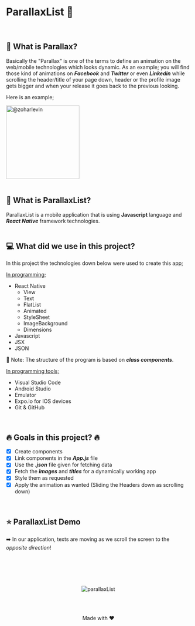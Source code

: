 # ParallaxList :iphone:

<br>

## :rocket: What is Parallax?

Basically the "Parallax" is one of the terms to define an animation on the web/mobile technologies which looks dynamic. As an example; you will find those kind of animations on **_Facebook_** and **_Twitter_** or even **_Linkedin_** while scrolling the header/title of your page down, header or the profile image gets bigger and when your release it goes back to the previous looking.

<div>
<p>Here is an example;</p>
<img src="https://raw.githubusercontent.com/zoharlevin/react-native-animated-header-example/master/gif/animatedHeader.gif" alt="@zoharlevin" width="200px"/>
</div>
<br/>

## :calling: What is ParallaxList?

ParallaxList is a mobile application that is using **Javascript** language and **_React Native_** framework technologies.
<br/>
<br/>

## :computer: What did we use in this project?

In this project the technologies down below were used to create this app;

<u>In programming;</u>

- React Native
  - View
  - Text
  - FlatList
  - Animated
  - StyleSheet
  - ImageBackground
  - Dimensions
- Javascript
- JSX
- JSON

:twisted_rightwards_arrows: Note: The structure of the program is based on **_class components_**.

<u>In programming tools;</u>

- Visual Studio Code
- Android Studio
- Emulator
- Expo.io for IOS devices
- Git & GitHub

<br/>

## :fire: Goals in this project? :fire:

- [x] Create components
- [x] Link components in the **_App.js_** file
- [x] Use the **_.json_** file given for fetching data
- [x] Fetch the **_images_** and **_titles_** for a dynamically working app
- [x] Style them as requested
- [x] Apply the animation as wanted (Sliding the Headers down as scrolling down)

<br/>

## :star: ParallaxList Demo
:arrow_right: In our application, texts are moving as we scroll the screen to the _opposite direction_!

<div align="center">
  <br/>
  <br/>
  <br/>
  <br/>

  ![parallaxList](https://user-images.githubusercontent.com/58476509/90978596-b207ea00-e557-11ea-91fa-9bc96604bac4.GIF "Parallax - Demo")

<br/>
<br/>

   Made with :heart: 

   

</div>
